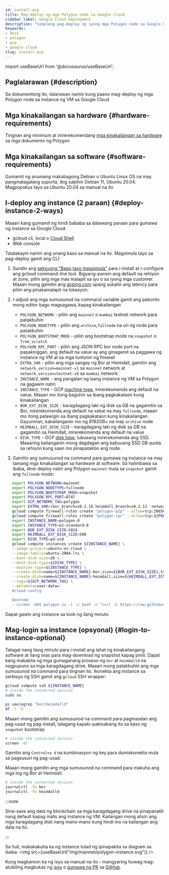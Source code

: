 ```yaml
---
id: install-gcp
title: Mag-deploy ng mga Polygon node sa Google Cloud
sidebar_label: Google Cloud Deployment
description: "Simpleng pag-deploy ng iyong mga Polygon node sa Google Cloud."
keywords:
- docs
- polygon
- gcp
- google cloud
slug: install-gcp
---
```

import useBaseUrl from '@docusaurus/useBaseUrl';

## Paglalarawan {#description}

Sa dokumentong ito, ilalarawan namin kung paano mag-deploy ng mga Polygon node sa instance ng VM sa Google Cloud

## Mga kinakailangan sa hardware {#hardware-requirements}

Tingnan ang minimum at inirerekomendang [mga kinakailangan sa hardware](/docs/maintain/validate/validator-node-system-requirements) sa mga dokumento ng Polygon

## Mga kinakailangan sa software {#software-requirements}

Gumamit ng anumang makabagong Debian o Ubuntu Linux OS na may pangmatagalang suporta, ibig sabihin Debian 11, Ubuntu 20.04. Magpopokus tayo sa Ubuntu 20.04 sa manual na ito

## I-deploy ang instance (2 paraan) {#deploy-instance-2-ways}

Maaari kang gumamit ng hindi bababa sa dalawang paraan para gumawa ng instance sa Google Cloud:

* gcloud cli, local o [Cloud Shell](https://cloud.google.com/shell)
* Web console

Tatalakayin namin ang unang kaso sa manual na ito. Magsimula tayo sa pag-deploy gamit ang CLI:
1. Sundin ang [seksyong "Bago tayo magsimula"](https://cloud.google.com/compute/docs/instances/create-start-instance#before-you-begin) para i-install at i-configure ang gcloud command-line tool.
Bigyang-pansin ang default na rehiyon at zone, piliin ang mga mas malapit sa iyo o sa iyong mga customer. Maaari mong gamitin ang [gcping.com](https://gcping.com) upang sukatin ang latency para piliin ang pinakamalapit na lokasyon.
2. I-adjust ang mga sumusunod na command variable gamit ang paborito mong editor bago magsagawa, kapag kinakailangan
   * `POLYGON_NETWORK` - piliin ang `mainnet` o `mumbai` testnet network para patakbuhin
   * `POLYGON_NODETYPE` - piliin ang `archive`,`fullnode` na uri ng node para patakbuhin
   * `POLYGON_BOOTSTRAP_MODE` - piliin ang bootstrap mode na `snapshot` o `from_scratch`
   * `POLYGON_RPC_PORT` - piliin ang JSON RPC bor node port na papakinggan, ang default na value ay ang ginagamit sa paggawa ng instance ng VM at sa mga tuntunin ng firewall
   * `EXTRA_VAR` - piliin ang mga sangay ng Bor at Heimdall, gamitin ang `network_version=mainnet-v1` sa `mainnet` network at `network_version=testnet-v4` sa `mumbai` network
   * `INSTANCE_NAME` - ang pangalan ng isang instance ng VM sa Polygon na gagawin natin
   * `INSTANCE_TYPE` - GCP [machine type](https://cloud.google.com/compute/docs/machine-types), inirerekomenda ang default na value, Maaari mo itong baguhin sa ibang pagkakataon kung kinakailangan
   * `BOR_EXT_DISK_SIZE` - karagdagang laki ng disk sa GB na gagamitin sa Bor, inirerekomenda ang default na value na may `fullnode`, maaari mo itong palawigin sa ibang pagkakataon kung kinakailangan. Gayunman, kakailanganin mo ng 8192GB+ na may `archive` node
   * `HEIMDALL_EXT_DISK_SIZE` - karagdagang laki ng disk sa GB na gagamitin sa Heimdall, inirerekomenda ang default na value
   * `DISK_TYPE` - GCP [disk type](https://cloud.google.com/compute/docs/disks#disk-types), lubusang inirerekomenda ang SSD. Maaaring kailanganin mong dagdagan ang kabuuang SSD GB quota sa rehiyon kung saan mo pinapatakbo ang node.

3. Gamitin ang sumusunod na command para gumawa ng instance na may tamang mga kinakailangan sa hardware at software. Sa halimbawa sa ibaba, dine-deploy natin ang Polygon `mainnet` mula sa `snapshot` gamit ang `fullnode` mode:
```bash
   export POLYGON_NETWORK=mainnet
   export POLYGON_NODETYPE=fullnode
   export POLYGON_BOOTSTRAP_MODE=snapshot
   export POLYGON_RPC_PORT=8747
   export GCP_NETWORK_TAG=polygon
   export EXTRA_VAR=(bor_branch=v0.2.16 heimdall_branch=v0.2.11  network_version=mainnet-v1 node_type=sentry/sentry heimdall_network=${POLYGON_NETWORK})
   gcloud compute firewall-rules create "polygon-p2p" --allow=tcp:26656,tcp:30303,udp:30303 --description="polygon p2p" --target-tags=${GCP_NETWORK_TAG}
   gcloud compute firewall-rules create "polygon-rpc" --allow=tcp:${POLYGON_RPC_PORT} --description="polygon rpc" --target-tags=${GCP_NETWORK_TAG}
   export INSTANCE_NAME=polygon-0
   export INSTANCE_TYPE=e2-standard-8
   export BOR_EXT_DISK_SIZE=1024
   export HEIMDALL_EXT_DISK_SIZE=500
   export DISK_TYPE=pd-ssd
   gcloud compute instances create ${INSTANCE_NAME} \
   --image-project=ubuntu-os-cloud \
   --image-family=ubuntu-2004-lts \
   --boot-disk-size=20 \
   --boot-disk-type=${DISK_TYPE} \
   --machine-type=${INSTANCE_TYPE} \
   --create-disk=name=${INSTANCE_NAME}-bor,size=${BOR_EXT_DISK_SIZE},type=${DISK_TYPE},auto-delete=no \
   --create-disk=name=${INSTANCE_NAME}-heimdall,size=${HEIMDALL_EXT_DISK_SIZE},type=${DISK_TYPE},auto-delete=no \
   --tags=${GCP_NETWORK_TAG} \
   --metadata=user-data='
   #cloud-config

   bootcmd:
   - screen -dmS polygon su -l -c bash -c "curl -L https://raw.githubusercontent.com/maticnetwork/node-ansible/master/install-gcp.sh | bash -s -- -n '${POLYGON_NETWORK}' -m '${POLYGON_NODETYPE}' -s '${POLYGON_BOOTSTRAP_MODE}' -p '${POLYGON_RPC_PORT}' -e \"'${EXTRA_VAR}'\"; bash"'
```
Dapat gawin ang instance sa loob ng ilang minuto

## Mag-login sa instance (opsyonal) {#login-to-instance-optional}

Tatagal nang ilang minuto para i-install ang lahat ng kinakailangang software at ilang oras para mag-download ng snapshot kapag pinili.
Dapat kang makakita ng mga gumaganang proseso ng `bor` at `heimdalld` na nagpupuno sa mga karagdagang drive. Maaari mong patakbuhin ang mga sumusunod na command para tingnan ito.
Ikonekta ang instance sa serbisyo ng SSH gamit ang `gcloud` SSH wrapper:
```bash
gcloud compute ssh ${INSTANCE_NAME}
# inside the connected session
sudo su -

ps uax|egrep "bor|heimdalld"
df -l -h
```
Maaari mong gamitin ang sumusunod na command para pagmasdan ang pag-usad ng pag-install, talagang kapaki-pakinabang ito sa kaso ng `snapshot` bootstrap
```bash
# inside the connected session
screen -dr
```
Gamitin ang `Control+a d` na kumbinasyon ng key para dumiskonekta mula sa pagsusuri ng pag-usad.

Maaari mong gamitin ang mga sumusunod na command para makuha ang mga log ng Bor at Heimdall:
```bash
# inside the connected session
journalctl -fu bor
journalctl -fu heimdalld
```
:::note

Sine-save ang data ng blockchain sa mga karagdagang drive na pinapanatili nang default kapag inalis ang instance ng VM. Kailangan mong alisin ang mga karagdagang disk nang mano-mano kung hindi mo na kailangan ang data na ito.

:::

Sa huli, makakakuha ka ng instance tulad ng ipinapakita sa diagram sa ibaba:
<img src={useBaseUrl("img/mainnet/polygon-instance.svg")} />

Kung magkaroon ka ng isyu sa manual na ito - mangyaring huwag mag-atubiling magbukas ng [isyu](https://github.com/maticnetwork/matic-docs/issues) o [gumawa ng PR](https://github.com/maticnetwork/matic-docs/pulls) sa [GitHub](https://github.com/maticnetwork/matic-docs).
